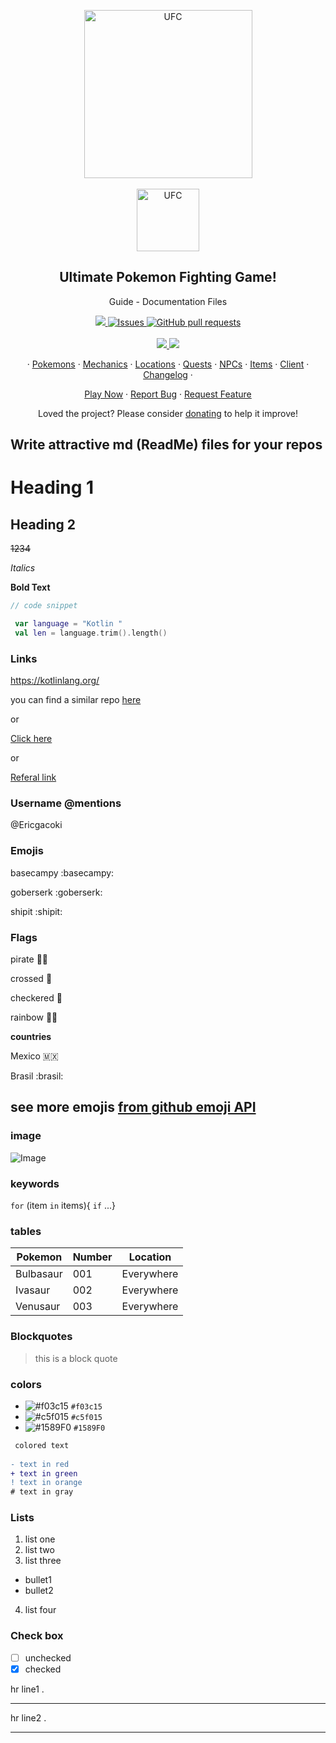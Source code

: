 <p align="center">
 <img width="269px" src="https://upload.wikimedia.org/wikipedia/commons/9/98/International_Pok%C3%A9mon_logo.svg" align="center" alt="UFC" /><br /><br />
 <img width="100px" src="https://upload.wikimedia.org/wikipedia/commons/9/92/UFC_Logo.svg" align="center" alt="UFC" />
 <h2 align="center">Ultimate Pokemon Fighting Game!</h2>
 <p align="center">Guide - Documentation Files</p>
</p>
  <p align="center">
    <a href="#">
      <img src="https://codecov.io/gh/anuraghazra/github-readme-stats/branch/master/graph/badge.svg" />
    </a>
    <a href="https://github.com/PokemonUFC/data/issues">
      <img alt="Issues" src="https://img.shields.io/github/issues/PokemonUFC/data?color=0088ff" />
    </a>
    <a href="https://github.com/PokemonUFC/data/pulls">
      <img alt="GitHub pull requests" src="https://img.shields.io/github/issues-pr/PokemonUFC/data?color=0088ff" />
    </a>
    <br />
    <br />
    <a href="#">
      <img src="https://img.shields.io/badge/Supported%20by-VSCode%20Power%20User%20%E2%86%92-gray.svg?colorA=655BE1&colorB=4F44D6&style=for-the-badge"/>
    </a>
    <a href="#">
      <img src="https://img.shields.io/badge/Supported%20by-Node%20Cli.com%20%E2%86%92-gray.svg?colorA=61c265&colorB=4CAF50&style=for-the-badge"/>
    </a>
  </p>

  <p align="center">
    ·
    <a href="/pokemons/list.md">Pokemons</a>
    ·
    <a href="/mechanics/mechanics.md">Mechanics</a>
    ·
    <a href="/locations/world.md">Locations</a>
    ·
    <a href="/quests/quests.md">Quests</a>
    ·
    <a href="/npcs/npcs.md">NPCs</a>
    ·
    <a href="/items/items.md">Items</a>
    ·
    <a href="/client/client.md">Client</a>
    ·
    <a href="/changelog.md">Changelog</a>
    ·
</p>
  <p align="center">
    <a href="#demo">Play Now</a>
    ·
    <a href="https://github.com/PokemonUFC/data/issues/new/choose">Report Bug</a>
    ·
    <a href="https://github.com/PokemonUFC/data/issues/new/choose">Request Feature</a>
  </p>
  
<p align="center">Loved the project? Please consider <a href="https://www.paypal.me/PokeNoobster">donating</a> to help it improve!

## Write attractive md (ReadMe) files for your repos

# Heading 1

## Heading 2

~~1234~~ 

_Italics_

**Bold Text** 
 
```Kotlin
// code snippet

 var language = "Kotlin "
 val len = language.trim().length()
```
### Links

https://kotlinlang.org/

you can find a similar repo [here](https://github.com/Ericgacoki/Markdown_Files)

or

[Click here](https://kotlinlang.org/  "Normal link")

or

[Referal link](README.md "Refers to a file within the repo")


### Username @mentions
@Ericgacoki

### Emojis

basecampy    :basecampy:

goberserk    :goberserk:

shipit       :shipit:

### Flags

pirate :pirate_flag:

crossed :crossed_flags:

checkered :checkered_flag:

rainbow :rainbow_flag:

**countries** 

Mexico :mexico:

Brasil :brasil:

## see more emojis [from github emoji API](https://github.com/ikatyang/emoji-cheat-sheet/blob/master/README.md#github-custom-emoji "Github Emojis")

### image

![Image](https://image.shutterstock.com/image-photo/image-260nw-1418646482.jpg "sample image")

### keywords

`for` (item `in` items){ `if` ...}

### tables

| Pokemon       | Number | Location     |
| --            | --     | --           |
| Bulbasaur     | 001    | Everywhere   |
| Ivasaur       | 002    | Everywhere   |
| Venusaur      | 003    | Everywhere   |

### Blockquotes

> this is a block quote

### colors

- ![#f03c15](https://via.placeholder.com/15/f03c15/000000?text=+) `#f03c15`
- ![#c5f015](https://via.placeholder.com/15/c5f015/000000?text=+) `#c5f015`
- ![#1589F0](https://via.placeholder.com/15/1589F0/000000?text=+) `#1589F0`


```diff
 colored text
 
- text in red
+ text in green
! text in orange
# text in gray
```

### Lists

1. list one 
2. list two
3. list three

- bullet1
- bullet2

4. list four

### Check box

- [ ] unchecked
- [x] checked

hr line1 .
___


hr line2 .

***


